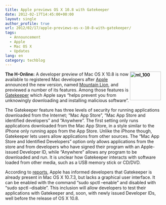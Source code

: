 ```yaml
---
title: Apple previews OS X 10.8 with Gatekeeper
date: 2012-02-17T14:45:00+00:00
layout: single
author_profile: true
url: 2012/02/17/apple-previews-os-x-10-8-with-gatekeeper/
tags:
  - Announcement
  - Apple
  - Mac OS X
  - Updates
lang: en
category: techblog
---
```

**[<img title="ml_100" border="0" alt="ml_100" align="right" src="http://lh3.ggpht.com/-gI3X2n5or38/Tz5g_WQbqII/AAAAAAAAE1s/p_9MRgAovdg/ml_100_thumb%25255B1%25255D.png?imgmax=800" width="100" height="93" />](http://lh3.ggpht.com/-EieElZzWL5c/Tz5gzdw352I/AAAAAAAAE1k/Jhfg1DrJ9uI/s1600-h/ml_100%25255B3%25255D.png)The H-Online:** A developer preview of Mac OS X 10.8 is now available to registered Mac developers after [Apple](http://apple.com/) announced the new version, named [Mountain Lion](http://www.apple.com/macosx/mountain-lion/), and previewed a number of its features. Among those features is [Gatekeeper](http://www.apple.com/macosx/mountain-lion/features.html#gatekeeper) which Apple says “helps prevent you from unknowingly downloading and installing malicious software”. 

The Gatekeeper feature has three levels of security for running applications downloaded from the Internet; “Mac App Store”, “Mac App Store and identified developers” and “Anywhere”. The first setting only runs applications downloaded from the Mac App Store, in a style similar to the iPhone only running apps from the App Store. Unlike the iPhone though, Gatekeeper lets users allow applications from other sources. The “Mac App Store and Identified Developers” option only allows applications from the store and from developers who have signed their program with an Apple-issued Developer ID, while “Anywhere” allows any program to be downloaded and run. It is unclear how Gatekeeper interacts with software loaded from other media, such as a USB memory stick or CD/DVD. 

According to [reports](http://www.macrumors.com/2012/02/16/gatekeeper-already-present-in-os-x-10-7-3-available-for-developer-testing/), Apple has informed developers that Gatekeeper is already present in Mac OS X 10.7.3, but lacks a graphical user interface. It can be enabled with the command “sudo spctl &#8211;enable” and disabled with “sudo spctl &#8211;disable”. This inclusion will allow developers to test their applications with Gatekeeper and, soon, with newly issued Developer IDs, well before the release of OS X 10.8.